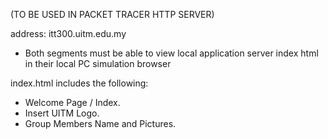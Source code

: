 (TO BE USED IN PACKET TRACER HTTP SERVER)

address: itt300.uitm.edu.my
- Both segments must be able to view local application server index html in their local PC simulation browser

index.html includes the following: 
- Welcome Page / Index.
- Insert UITM Logo.
- Group Members Name and Pictures. 
